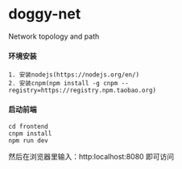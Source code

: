 # doggy-net
Network topology and path


#### 环境安装
```
1. 安装nodejs(https://nodejs.org/en/)
2. 安装cnpm(npm install -g cnpm --registry=https://registry.npm.taobao.org)
```
#### 启动前端
```
cd frontend
cnpm install
npm run dev
```

然后在浏览器里输入：http:localhost:8080 即可访问